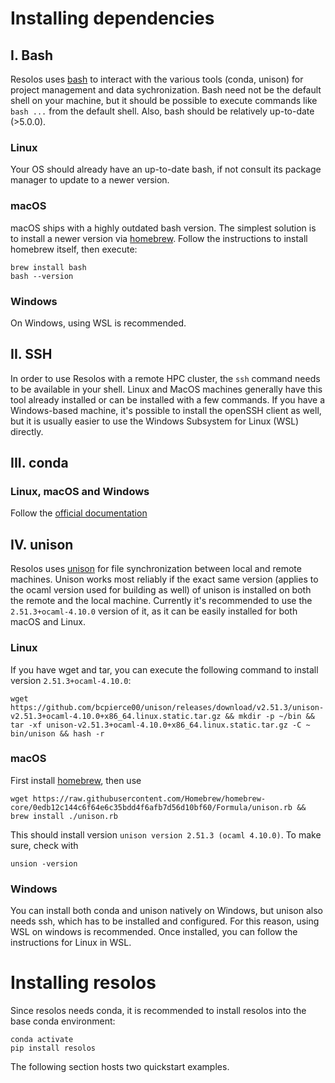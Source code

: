 # Installing dependencies

## I. Bash

Resolos uses [bash](https://www.gnu.org/software/bash/) to interact with the various tools (conda, unison) for project management and data sychronization.
Bash need not be the default shell on your machine, but it should be possible to execute commands like `bash ...` from the default shell.
Also, bash should be relatively up-to-date (>5.0.0).

### Linux

Your OS should already have an up-to-date bash, if not consult its package manager to update to a newer version.

### macOS

macOS ships with a highly outdated bash version. The simplest solution is to install a newer version via [homebrew](https://brew.sh/).
Follow the instructions to install homebrew itself, then execute:

```
brew install bash
bash --version
```

### Windows

On Windows, using WSL is recommended. 

## II. SSH

In order to use Resolos with a remote HPC cluster, the `ssh` command needs to be available in your shell. Linux and MacOS machines
generally have this tool already installed or can be installed with a few commands. If you have a Windows-based machine,
it's possible to install the openSSH client as well, but it is usually easier to use the Windows Subsystem for Linux (WSL) directly.

## III. conda

### Linux, macOS and Windows

Follow the [official documentation](https://docs.conda.io/projects/conda/en/latest/user-guide/install/index.html#regular-installation)


## IV. unison

Resolos uses [unison](https://github.com/bcpierce00/unison) for file synchronization between local and remote machines.
Unison works most reliably if the exact same version (applies to the ocaml version used for building as well) 
of unison is installed on both the remote and the local machine. 
Currently it's recommended to use the `2.51.3+ocaml-4.10.0` version of it, as it can be easily installed for 
both macOS and Linux.

### Linux

If you have wget and tar, you can execute the following command to install version `2.51.3+ocaml-4.10.0`:

```
wget https://github.com/bcpierce00/unison/releases/download/v2.51.3/unison-v2.51.3+ocaml-4.10.0+x86_64.linux.static.tar.gz && mkdir -p ~/bin && tar -xf unison-v2.51.3+ocaml-4.10.0+x86_64.linux.static.tar.gz -C ~ bin/unison && hash -r 
```


### macOS

First install [homebrew](https://brew.sh/), then use 

```
wget https://raw.githubusercontent.com/Homebrew/homebrew-core/0edb12c144c6f64e6c35bdd4f6afb7d56d10bf60/Formula/unison.rb && brew install ./unison.rb
```

This should install version `unison version 2.51.3 (ocaml 4.10.0)`. To make sure, check with 

```
unsion -version
```

### Windows

You can install both conda and unison natively on Windows, but unison also needs ssh, which has to be installed and configured.
For this reason, using WSL on windows is recommended. Once installed, you can follow the instructions for Linux in WSL.


# Installing resolos

Since resolos needs conda, it is recommended to install resolos into the base conda environment:

```
conda activate
pip install resolos
```

The following section hosts two quickstart examples.